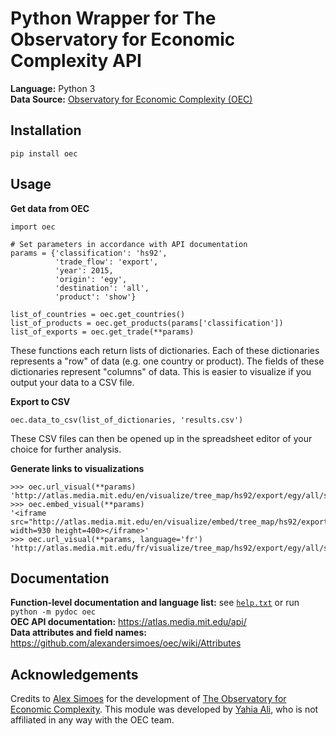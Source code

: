 # Python Wrapper for The Observatory for Economic Complexity API

**Language:** Python 3   
**Data Source:** [Observatory for Economic Complexity (OEC)](https://atlas.media.mit.edu/en/resources/data/)

## Installation
```
pip install oec
```
## Usage
**Get data from OEC**
```
import oec

# Set parameters in accordance with API documentation
params = {'classification': 'hs92',
		  'trade_flow': 'export',
		  'year': 2015,
		  'origin': 'egy',
		  'destination': 'all',
		  'product': 'show'}

list_of_countries = oec.get_countries()
list_of_products = oec.get_products(params['classification'])
list_of_exports = oec.get_trade(**params)
```
These functions each return lists of dictionaries. Each of these dictionaries represents a "row" of data (e.g. one country or product). The fields of these dictionaries represent "columns" of data. This is easier to visualize if you output your data to a CSV file.

**Export to CSV**
```
oec.data_to_csv(list_of_dictionaries, 'results.csv')
```
These CSV files can then be opened up in the spreadsheet editor of your choice for further analysis.

**Generate links to visualizations**
```
>>> oec.url_visual(**params)
'http://atlas.media.mit.edu/en/visualize/tree_map/hs92/export/egy/all/show/2015/'
>>> oec.embed_visual(**params)
'<iframe src="http://atlas.media.mit.edu/en/visualize/embed/tree_map/hs92/export/egy/all/show/2015/" width=930 height=400></iframe>'
>>> oec.url_visual(**params, language='fr')
'http://atlas.media.mit.edu/fr/visualize/tree_map/hs92/export/egy/all/show/2015/'
```

## Documentation
**Function-level documentation and language list:** see [`help.txt`](https://github.com/yahiaali/oec/blob/master/help.txt) or run `python -m pydoc oec`   
**OEC API documentation:** https://atlas.media.mit.edu/api/   
**Data attributes and field names:** https://github.com/alexandersimoes/oec/wiki/Attributes   

## Acknowledgements
Credits to [Alex Simoes](https://github.com/alexandersimoes) for the development of [The Observatory for Economic Complexity](https://atlas.media.mit.edu/en/). This module was developed by [Yahia Ali](https://github.com/yahiaali), who is not affiliated in any way with the OEC team.
